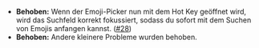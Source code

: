 * **Behoben:** Wenn der Emoji-Picker nun mit dem Hot Key geöffnet wird, wird das Suchfeld korrekt fokussiert, sodass du sofort mit dem Suchen von Emojis anfangen kannst. ([#28](https://github.com/rugk/awesome-emoji-picker/issues/28))
* **Behoben:** Andere kleinere Probleme wurden behoben.
